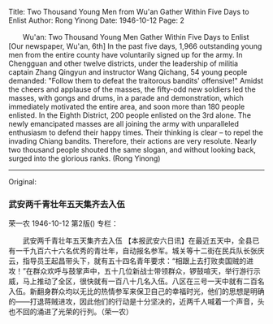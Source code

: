 Title: Two Thousand Young Men from Wu'an Gather Within Five Days to Enlist
Author: Rong Yinong
Date: 1946-10-12
Page: 2

　　Wu'an: Two Thousand Young Men Gather Within Five Days to Enlist
    [Our newspaper, Wu'an, 6th] In the past five days, 1,966 outstanding young men from the entire county have voluntarily signed up for the army. In Chengguan and other twelve districts, under the leadership of militia captain Zhang Qingyun and instructor Wang Qichang, 54 young people demanded: "Follow them to defeat the traitorous bandits' offensive!" Amidst the cheers and applause of the masses, the fifty-odd new soldiers led the masses, with gongs and drums, in a parade and demonstration, which immediately motivated the entire area, and soon more than 180 people enlisted. In the Eighth District, 200 people enlisted on the 3rd alone. The newly emancipated masses are all joining the army with unparalleled enthusiasm to defend their happy times. Their thinking is clear – to repel the invading Chiang bandits. Therefore, their actions are very resolute. Nearly two thousand people shouted the same slogan, and without looking back, surged into the glorious ranks. (Rong Yinong)



<hr /> 

Original: 


### 武安两千青壮年五天集齐去入伍
荣一农
1946-10-12
第2版()
专栏：

　　武安两千青壮年五天集齐去入伍
    【本报武安六日讯】在最近五天中，全县已有一千九百六十六名优秀的青壮年，自动报名参军。城关等十二街在民兵队长张庆云，指导员王起昌带头下，就有五十四名青年要求：“相跟上去打败卖国贼的进攻！”在群众欢呼与鼓掌声中，五十几位新战士带领群众，锣鼓喧天，举行游行示威，马上推动了全区，很快就有一百八十几名入伍。八区在三号一天中就有二百名入伍。新翻身群众均以无比的热情参军来保卫自己的幸福时光，他们的思想是明确的——打退蒋贼进攻，因此他们的行动是十分坚决的，近两千人喊着一个声音，头也不回的涌进了光荣的行列。（荣一农）
